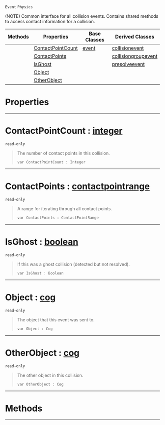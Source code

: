  `Event` `Physics`



(NOTE) Common interface for all collision events. Contains shared methods to access contact information for a collision.

|Methods|Properties|Base Classes|Derived Classes|
|---|---|---|---|
| |[ ContactPointCount](basecollisionevent.md#contactpointcount-zilch-e)|[event](event.md)|[collisionevent](collisionevent.md)|
| |[ ContactPoints](basecollisionevent.md#contactpoints-zilch-engin)| |[collisiongroupevent](collisiongroupevent.md)|
| |[ IsGhost](basecollisionevent.md#isghost-zilch-engine-docu)| |[presolveevent](presolveevent.md)|
| |[ Object](basecollisionevent.md#object-zilch-engine-docum)| | |
| |[ OtherObject](basecollisionevent.md#otherobject-zilch-engine)| | |


 #  Properties


---  
 #  ContactPointCount : [integer](../nada_base_types/integer.md)

 `read-only`

> The number of contact points in this collision.
> ``` lang=cpp, name=Nada
> var ContactPointCount : Integer


---  
 #  ContactPoints : [contactpointrange](contactpointrange.md)

 `read-only`

> A range for iterating through all contact points.
> ``` lang=cpp, name=Nada
> var ContactPoints : ContactPointRange


---  
 #  IsGhost : [boolean](../nada_base_types/boolean.md)

 `read-only`

> If this was a ghost collision (detected but not resolved).
> ``` lang=cpp, name=Nada
> var IsGhost : Boolean


---  
 #  Object : [cog](cog.md)

 `read-only`

> The object that this event was sent to.
> ``` lang=cpp, name=Nada
> var Object : Cog


---  
 #  OtherObject : [cog](cog.md)

 `read-only`

> The other object in this collision.
> ``` lang=cpp, name=Nada
> var OtherObject : Cog


---  
 #  Methods


---  
 

 